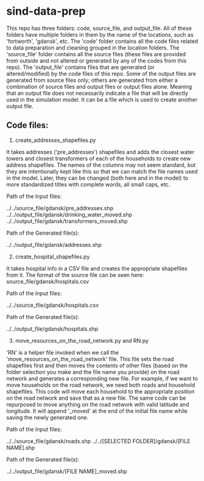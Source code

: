 # sind-data-prep

This repo has three folders: code, source_file, and output_file. All of these folders have multiple folders in them by the name of the locations, such as 'fortworth', 'gdansk', etc. The 'code' folder contains all the code files related to data preparation and cleaning grouped in the location folders. The 'source_file' folder contains all the source files (these files are provided from outside and not altered or generated by any of the codes from this repo). The 'output_file' contains files that are generated (or altered/modified) by the code files of this repo. Some of the output files are generated from source files only; others are generated from either a combination of source files and output files or output files alone. Meaning that an output file does not necessarily indicate a file that will be directly used in the simulation model. It can be a file which is used to create another output file.

Code files:
-----------
1. create_addresses_shapefiles.py

It takes addresses ('pre_addresses') shapefiles and adds the closest water towers and closest transformers of each of the households to create new address shapefiles. The names of the columns may not seem standard, but they are intentionally kept like this so that we can match the file names used in the model. Later, they can be changed (both here and in the model) to more standardized titles with complete words, all small caps, etc.

Path of the Input files:

../../source_file/gdansk/pre_addresses.shp
../../output_file/gdansk/drinking_water_moved.shp
../../output_file/gdansk/transformers_moved.shp


Path of the Generated file(s):

../../output_file/gdansk/addresses.shp

2. create_hospital_shapefiles.py

It takes hospital info in a CSV file and creates the appropriate shapefiles from it. The format of the source file can be seen here: source_file/gdansk/hospitals.csv

Path of the Input files:

../../source_file/gdansk/hospitals.csv


Path of the Generated file(s):

../../output_file/gdansk/hospitals.shp

3. move_resources_on_the_road_network.py and RN.py

'RN' is a helper file invoked when we call the 'move_resources_on_the_road_network' file. This file sets the road shapefiles first and then moves the contents of other files (based on the folder selection you make and the file name you provide) on the road network and generates a corresponding new file. For example, if we want to move households on the road network, we need both roads and household shapefiles. This code will move each household to the appropriate position on the road network and save that as a new file. The same code can be repurposed to move anything on the road network with valid latitude and longitude. It will append '_moved' at the end of the initial file name while saving the newly generated one.

Path of the Input files:

../../source_file/gdansk/roads.shp
../../[SELECTED FOLDER]/gdansk/[FILE NAME].shp


Path of the Generated file(s):

../../output_file/gdansk/[FILE NAME]_moved.shp

